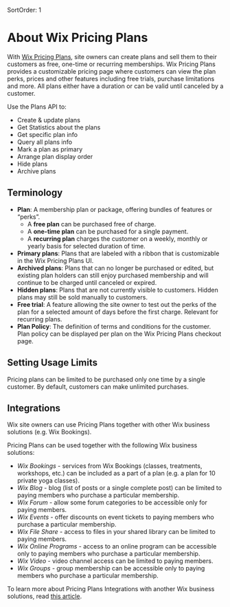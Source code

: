SortOrder: 1
# About Wix Pricing Plans

With [Wix Pricing Plans](https://support.wix.com/en/article/about-pricing-plans), site owners can create plans and sell them to their customers as free, one-time or recurring memberships. 
Wix Pricing Plans provides a customizable pricing page where customers can view the plan perks, prices and other features including free trials, purchase limitations and more. 
All plans either have a duration or can be valid until canceled by a customer. 

Use the Plans API to:
- Create & update plans
- Get Statistics about the plans
- Get specific plan info 
- Query all plans info
- Mark a plan as primary
- Arrange plan display order
- Hide plans
- Archive plans

## Terminology

- **Plan**: A membership plan or package, offering bundles of features or “perks”. 
  - A **free plan** can be purchased free of charge.
  - A **one-time plan** can be purchased for a single payment.
  - A **recurring plan** charges the customer on a weekly, monthly or yearly basis for selected duration of time.
- **Primary plans**: Plans that are labeled with a ribbon that is customizable in the Wix Pricing Plans UI.
- **Archived plans**: Plans that can no longer be purchased or edited, but existing plan holders can still enjoy purchased membership and will continue to be charged until canceled or expired.
- **Hidden plans**: Plans that are not currently visible to customers. Hidden plans may still be sold manually to customers.
- **Free trial**: A feature allowing the site owner to test out the perks of the plan for a selected amount of days before the first charge. Relevant for recurring plans.
- **Plan Policy**: The definition of terms and conditions for the customer. Plan policy can be displayed per plan on the Wix Pricing Plans checkout page.

## Setting Usage Limits

Pricing plans can be limited to be purchased only one time by a single customer. By default, customers can make unlimited purchases.  

## Integrations

Wix site owners can use Pricing Plans together with other Wix business solutions (e.g. Wix Bookings).

Pricing Plans can be used together with the following Wix business solutions:
- *Wix Bookings* - services from Wix Bookings (classes, treatments, workshops, etc.) can be included as a part of a plan (e.g. a plan for 10 private yoga classes).
- *Wix Blog* - blog (list of posts or a single complete post) can be limited to paying members who purchase a particular membership.
- *Wix Forum* - allow some forum categories to be accessible only for paying members.
- *Wix Events* - offer discounts on event tickets to paying members who purchase a particular membership.
- *Wix File Share* - access to files in your shared library can be limited to paying members.
- *Wix Online Programs* - access to an online program can be accessible only to paying members who purchase a particular membership.
- *Wix Video* - video channel access can be limited to paying members.
- *Wix Groups* - group membership can be accessible only to paying members who purchase a particular membership.

To learn more about Pricing Plans Integrations with another Wix business solutions, read [this article](https://support.wix.com/en/article/about-pricing-plans#connect-wix-bookings-services-to-a-pricing-plan).
